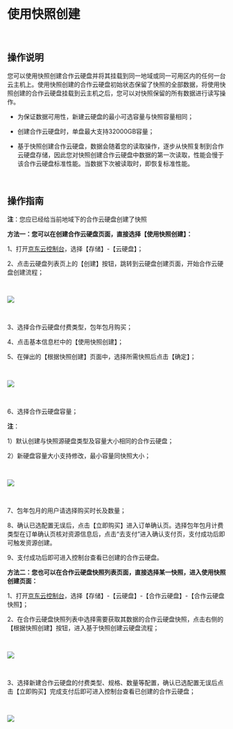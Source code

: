 # 使用快照创建

<br>

##  操作说明

您可以使用快照创建合作云硬盘并将其挂载到同一地域或同一可用区内的任何一台云主机上。使用快照创建的合作云硬盘初始状态保留了快照的全部数据，将使用快照创建的合作云硬盘挂载到云主机之后，您可以对快照保留的所有数据进行读写操作。

- 为保证数据可用性，新建云硬盘的最小可选容量与快照容量相同；



- 创建合作云硬盘时，单盘最大支持32000GB容量；



- 基于快照创建合作云硬盘，数据会随着您的读取操作，逐步从快照复制到合作云硬盘存储，因此您对快照创建合作云硬盘中数据的第一次读取，性能会慢于该合作云硬盘标准性能。当数据下次被读取时，即恢复标准性能。



<br>

##  操作指南

**注**：您应已经给当前地域下的合作云硬盘创建了快照

**方法一：您可以在创建合作云硬盘页面，直接选择【使用快照创建】：**

1、打开[京东云控制台](https://console.jdcloud.com/)，选择【存储】-【云硬盘】；

2、点击云硬盘列表页上的【创建】按钮，跳转到云硬盘创建页面，开始合作云硬盘创建流程；

<br>

![](https://github.com/jdcloudcom/cn/blob/edit/image/Elastic-Compute/CloudDisk/cloud-disk/cloud-disk-004.png)

<br>

3、选择合作云硬盘付费类型，包年包月购买；

4、点击基本信息栏中的【使用快照创建】；

5、在弹出的【根据快照创建】页面中，选择所需快照后点击【确定】；

<br>

![](https://github.com/jdcloudcom/cn/blob/edit/image/Elastic-Compute/CloudDisk/cloud-disk/cloud-disk-005.png)

<br>

6、选择合作云硬盘容量；

**注**：

1）默认创建与快照源硬盘类型及容量大小相同的合作云硬盘；

2）新硬盘容量大小支持修改，最小容量同快照大小；


<br>

![](https://github.com/jdcloudcom/cn/blob/edit/image/Elastic-Compute/CloudDisk/cloud-disk/cloud-disk-006.jpg)

<br>

7、包年包月的用户请选择购买时长及数量；

8、确认已选配置无误后，点击【立即购买】进入订单确认页。选择包年包月计费类型在订单确认页核对资源信息后，点击“去支付”进入确认支付页，支付成功后即可触发资源创建。

9、支付成功后即可进入控制台查看已创建的合作云硬盘。

**方法二：您也可以在合作云硬盘快照列表页面，直接选择某一快照，进入使用快照创建页面：**

1、打开[京东云控制台](https://console.jdcloud.com/)，选择【存储】-【云硬盘】-【合作云硬盘】-【合作云硬盘快照】；

2、在合作云硬盘快照列表中选择需要获取其数据的合作云硬盘快照，点击右侧的【根据快照创建】按钮，进入基于快照创建云硬盘流程；

<br>

![](https://github.com/jdcloudcom/cn/blob/edit/image/Elastic-Compute/CloudDisk/cloud-disk/cloud-disk-007.png)

<br>


3、选择新建合作云硬盘的付费类型、规格、数量等配置，确认已选配置无误后点击【立即购买】完成支付后即可进入控制台查看已创建的合作云硬盘；

<br>

![](https://github.com/jdcloudcom/cn/blob/edit/image/Elastic-Compute/CloudDisk/cloud-disk/cloud-disk-008.jpg)

<br>
